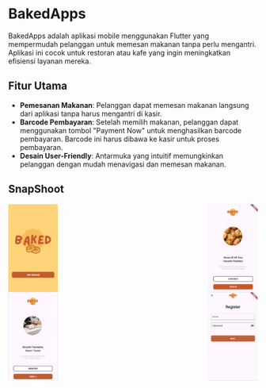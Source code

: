 # BakedApps

BakedApps adalah aplikasi mobile menggunakan Flutter yang mempermudah pelanggan untuk memesan makanan tanpa perlu mengantri. Aplikasi ini cocok untuk restoran atau kafe yang ingin meningkatkan efisiensi layanan mereka.

## Fitur Utama

- **Pemesanan Makanan**: Pelanggan dapat memesan makanan langsung dari aplikasi tanpa harus mengantri di kasir.
- **Barcode Pembayaran**: Setelah memilih makanan, pelanggan dapat menggunakan tombol "Payment Now" untuk menghasilkan barcode pembayaran. Barcode ini harus dibawa ke kasir untuk proses pembayaran.
- **Desain User-Friendly**: Antarmuka yang intuitif memungkinkan pelanggan dengan mudah menavigasi dan memesan makanan.

## SnapShoot

<div style="display: flex; justify-content: space-between;">
  <img src="image.png" alt="Screenshot 1" width="100"/>
  <img src="image-1.png" alt="Screenshot 2" width="100"/>
</div>

<div style="display: flex; justify-content: space-between;">
  <img src="image-2.png" alt="Screenshot 3" width="100"/>
  <img src="image-3.png" alt="Screenshot 4" width="100"/>
</div>
